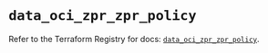 # `data_oci_zpr_zpr_policy`

Refer to the Terraform Registry for docs: [`data_oci_zpr_zpr_policy`](https://registry.terraform.io/providers/oracle/oci/7.19.0/docs/data-sources/zpr_zpr_policy).
